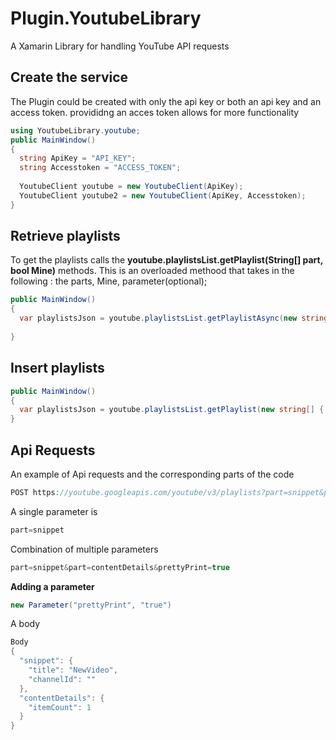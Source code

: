 # Plugin.YoutubeLibrary
A Xamarin Library for handling YouTube API requests

## Create the service
The Plugin could be created with only the api key or both an api key and an access token. provididng an acces token allows for more functionality
``` c#
using YoutubeLibrary.youtube;
public MainWindow()
{
  string ApiKey = "API_KEY";
  string Accesstoken = "ACCESS_TOKEN";
  
  YoutubeClient youtube = new YoutubeClient(ApiKey);
  YoutubeClient youtube2 = new YoutubeClient(ApiKey, Accesstoken);
}
``` 
## Retrieve playlists
To get the playlists calls the **youtube.playlistsList.getPlaylist(String[] part, bool Mine)** methods. This is an overloaded methood that takes in the following : the parts, Mine, parameter(optional); 

``` c#
public MainWindow()
{
  var playlistsJson = youtube.playlistsList.getPlaylistAsync(new string[] { "snippet", "contentDetails" }, true);
  
}
``` 
## Insert playlists

``` c#
public MainWindow()
{
  var playlistsJson = youtube.playlistsList.getPlaylist(new string[] { "snippet", "contentDetails" }, true);
}
``` 


## Api Requests
An example of Api requests and the corresponding parts of the code
``` c#
POST https://youtube.googleapis.com/youtube/v3/playlists?part=snippet&part=contentDetails&prettyPrint=true&key=[API_KEY] HTTP/1.1
``` 
A single parameter is
``` c#
part=snippet
``` 
Combination of multiple parameters
``` c#
part=snippet&part=contentDetails&prettyPrint=true
``` 
**Adding a parameter**
``` c#
new Parameter("prettyPrint", "true")
``` 

A body 
``` c#
Body
{
  "snippet": {
    "title": "NewVideo",
    "channelId": ""
  },
  "contentDetails": {
    "itemCount": 1
  }
}

``` 
